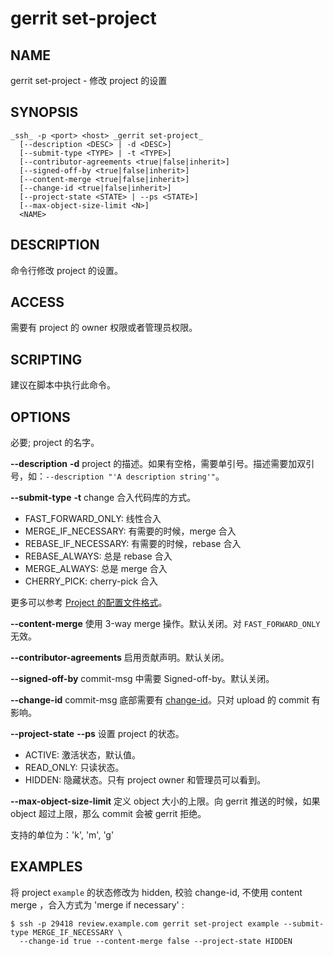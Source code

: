 # gerrit set-project

## NAME
gerrit set-project - 修改 project 的设置

## SYNOPSIS
```
_ssh_ -p <port> <host> _gerrit set-project_
  [--description <DESC> | -d <DESC>]
  [--submit-type <TYPE> | -t <TYPE>]
  [--contributor-agreements <true|false|inherit>]
  [--signed-off-by <true|false|inherit>]
  [--content-merge <true|false|inherit>]
  [--change-id <true|false|inherit>]
  [--project-state <STATE> | --ps <STATE>]
  [--max-object-size-limit <N>]
  <NAME>
```

## DESCRIPTION
命令行修改 project 的设置。

## ACCESS
需要有 project 的 owner 权限或者管理员权限。

## SCRIPTING
建议在脚本中执行此命令。

## OPTIONS
**<NAME>**
    必要; project 的名字。

**--description**
**-d**
    project 的描述。如果有空格，需要单引号。描述需要加双引号，如：`--description "'A description string'"`。

**--submit-type**
**-t**
    change 合入代码库的方式。

* FAST_FORWARD_ONLY: 线性合入
* MERGE_IF_NECESSARY: 有需要的时候，merge 合入
* REBASE_IF_NECESSARY: 有需要的时候，rebase 合入
* REBASE_ALWAYS: 总是 rebase 合入
* MERGE_ALWAYS: 总是 merge 合入
* CHERRY_PICK: cherry-pick 合入

更多可以参考  [Project 的配置文件格式](config-project-config.md)。

**--content-merge**
    使用 3-way merge 操作。默认关闭。对 `FAST_FORWARD_ONLY` 无效。

**--contributor-agreements**
    启用贡献声明。默认关闭。

**--signed-off-by**
    commit-msg 中需要 Signed-off-by。默认关闭。

**--change-id**
    commit-msg 底部需要有 [change-id](user-changeid.md)。只对 upload 的 commit 有影响。

**--project-state**
**--ps**
    设置 project 的状态。

* ACTIVE: 激活状态，默认值。
* READ_ONLY: 只读状态。
* HIDDEN: 隐藏状态。只有 project owner 和管理员可以看到。

**--max-object-size-limit**
	定义 object 大小的上限。向 gerrit 推送的时候，如果 object 超过上限，那么 commit 会被 gerrit 拒绝。

 支持的单位为：'k', 'm', 'g' 

## EXAMPLES
将 project `example` 的状态修改为 hidden, 校验 change-id, 不使用 content merge ，合入方式为 'merge if necessary' :
```
$ ssh -p 29418 review.example.com gerrit set-project example --submit-type MERGE_IF_NECESSARY \
  --change-id true --content-merge false --project-state HIDDEN
```

